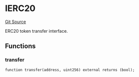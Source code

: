 # IERC20
[Git Source](https://github.com/NaniDAO/accounts/blob/2b176650c1c7dc3fb29490114f14dad2292d0d08/src/authority/Guard.sol)

ERC20 token transfer interface.


## Functions
### transfer


```solidity
function transfer(address, uint256) external returns (bool);
```

